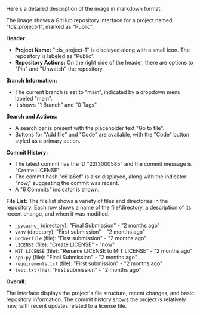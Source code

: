 Here's a detailed description of the image in markdown format:

The image shows a GitHub repository interface for a project named "tds_project-1", marked as "Public".

**Header:**

*   **Project Name:** "tds_project-1" is displayed along with a small icon. The repository is labeled as "Public".
*   **Repository Actions:** On the right side of the header, there are options to "Pin" and "Unwatch" the repository.

**Branch Information:**

*   The current branch is set to "main", indicated by a dropdown menu labeled "main".
*   It shows "1 Branch" and "0 Tags".

**Search and Actions:**

*   A search bar is present with the placeholder text "Go to file".
*   Buttons for "Add file" and "Code" are available, with the "Code" button styled as a primary action.

**Commit History:**

*   The latest commit has the ID "22f3000585" and the commit message is "Create LICENSE".
*   The commit hash "c61a6ef" is also displayed, along with the indicator "now," suggesting the commit was recent.
*   A "6 Commits" indicator is shown.

**File List:**
The file list shows a variety of files and directories in the repository. Each row shows a name of the file/directory, a description of its recent change, and when it was modified.

*   `_pycache_` (directory): "Final Submission" - "2 months ago"
*   `venv` (directory): "First submission" - "2 months ago"
*   `Dockerfile` (file): "First submission" - "2 months ago"
*   `LICENSE` (file): "Create LICENSE" - "now"
*   `MIT LICENSE` (file): "Rename LICENSE to MIT LICENSE" - "2 months ago"
*   `app.py` (file): "Final Submission" - "2 months ago"
*   `requirements.txt` (file): "First submission" - "2 months ago"
*   `test.txt` (file): "First submission" - "2 months ago"

**Overall:**

The interface displays the project's file structure, recent changes, and basic repository information. The commit history shows the project is relatively new, with recent updates related to a license file.

